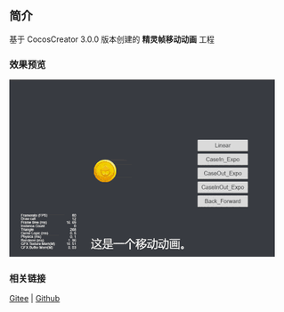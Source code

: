 ## 简介

基于 CocosCreator 3.0.0 版本创建的 **精灵帧移动动画** 工程

### 效果预览
![image](../../gif/202203/2022030212.gif)

### 相关链接
[Gitee](https://gitee.com/mirrors_cocos-creator/example-cases/tree/v2.4.3/assets/cases/03_gameplay/03_animation) | [Github](https://github.com/cocos-creator/example-cases/tree/v2.4.3/assets/cases/03_gameplay/03_animation)